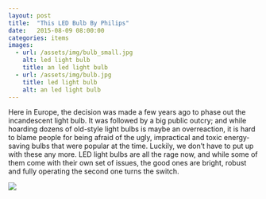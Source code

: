 ```yaml
---
layout: post
title:  "This LED Bulb By Philips"
date:   2015-08-09 08:00:00
categories: items
images:
  - url: /assets/img/bulb_small.jpg
    alt: led light bulb
    title: an led light bulb
  - url: /assets/img/bulb.jpg
    title: led light bulb
    alt: an led light bulb
---
```


Here in Europe, the decision was made a few years ago to phase out the incandescent light bulb.
It was followed by a big public outcry; and while hoarding dozens of old-style light bulbs is maybe an overreaction,
it is hard to blame people for being afraid of the ugly, impractical and toxic energy-saving bulbs that were popular at the time.
Luckily, we don’t have to put up with these any more. LED light bulbs are all the rage now, and while some of them come with their own set of issues,
the good ones are bright, robust and fully operating the second one turns the switch.

<div class="post-image-wrapper">
  <img class="post-image image-responsive" src="{{ site.baseurl }}{{ page.images[1].url }}">
</div>
